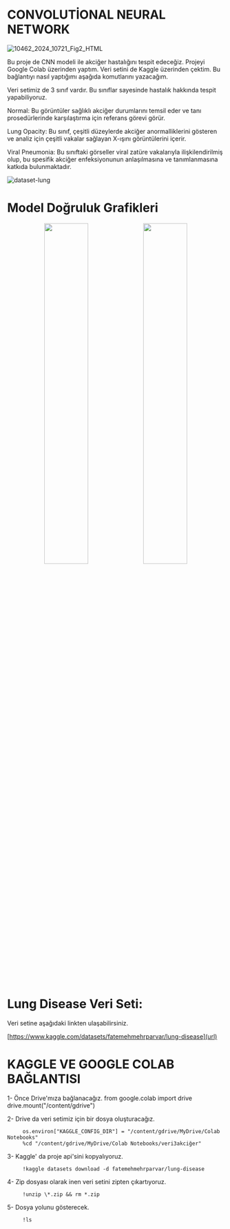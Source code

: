 # CONVOLUTİONAL NEURAL NETWORK

![10462_2024_10721_Fig2_HTML](https://github.com/user-attachments/assets/efc21bf5-dff3-4e77-840e-42c1db90f7ff)


Bu proje de CNN modeli ile akciğer hastalığını tespit edeceğiz. Projeyi Google Colab üzerinden yaptım. Veri setini de Kaggle üzerinden çektim. Bu bağlantıyı nasıl yaptığımı aşağıda komutlarını yazacağım.

Veri setimiz de 3 sınıf vardır. Bu sınıflar sayesinde hastalık hakkında tespit yapabiliyoruz.

Normal: Bu görüntüler sağlıklı akciğer durumlarını temsil eder ve tanı prosedürlerinde karşılaştırma için referans görevi görür.

Lung Opacity: Bu sınıf, çeşitli düzeylerde akciğer anormalliklerini gösteren ve analiz için çeşitli vakalar sağlayan X-ışını görüntülerini içerir.

Viral Pneumonia: Bu sınıftaki görseller viral zatüre vakalarıyla ilişkilendirilmiş olup, bu spesifik akciğer enfeksiyonunun anlaşılmasına ve tanımlanmasına katkıda bulunmaktadır.

![dataset-lung](https://github.com/user-attachments/assets/ed2c2f3d-28d9-47f1-a22c-47ec2f9d0398)


# Model Doğruluk Grafikleri

<p align="center">
  <img src="https://github.com/user-attachments/assets/f6456a7f-4861-4328-b0b0-74ee6b19bce8" width="45%" />
  <img src="https://github.com/user-attachments/assets/057ef19e-70b7-44ca-a4cd-eb0f0f18e2a2" width="45%" />
</p>

# Lung Disease Veri Seti:

Veri setine aşağıdaki linkten ulaşabilirsiniz. 

[https://www.kaggle.com/datasets/fatemehmehrparvar/lung-disease](url)

# KAGGLE VE GOOGLE COLAB BAĞLANTISI

1- Önce Drive'mıza bağlanacağız.
         from google.colab import drive
         drive.mount("/content/gdrive")

2- Drive da veri setimiz için bir dosya oluşturacağız.

         os.environ["KAGGLE_CONFIG_DIR"] = "/content/gdrive/MyDrive/Colab Notebooks"
         %cd "/content/gdrive/MyDrive/Colab Notebooks/veri3akciğer"

3- Kaggle' da proje api'sini kopyalıyoruz.

         !kaggle datasets download -d fatemehmehrparvar/lung-disease

4- Zip dosyası olarak inen veri setini zipten çıkartıyoruz.

         !unzip \*.zip && rm *.zip

5- Dosya yolunu gösterecek.

         !ls

